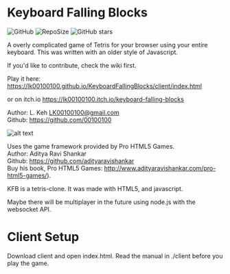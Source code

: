 # Keyboard Falling Blocks
![GitHub](https://img.shields.io/github/license/LK00100100/KeyboardFallingBlocks.svg)
![RepoSize](https://img.shields.io/github/repo-size/LK00100100/KeyboardFallingBlocks.svg)
![GitHub stars](https://img.shields.io/github/stars/LK00100100/KeyboardFallingBlocks.svg?style=social)

A overly complicated game of Tetris for your browser using your entire keyboard. This was written with an older style of Javascript.

If you'd like to contribute, check the wiki first.

Play it here:
https://lk00100100.github.io/KeyboardFallingBlocks/client/index.html

or on itch.io
https://lk00100100.itch.io/keyboard-falling-blocks

Author: L. Keh LK00100100@gmail.com<br />
Github: https://github.com/00100100

![alt text](https://lk00100100.github.io/KeyboardFallingBlocks/client/demo.gif "Demo")

Uses the game framework provided by Pro HTML5 Games.<br />
Author: Aditya Ravi Shankar<br />
Github: https://github.com/adityaravishankar<br />
Buy his book, Pro HTML5 Games: http://www.adityaravishankar.com/pro-html5-games/).<br />

KFB is a tetris-clone. It was made with HTML5, and javascript.

Maybe there will be multiplayer in the future using node.js with the websocket API.

# Client Setup
Download client and open index.html.
Read the manual in ./client before you play the game.
